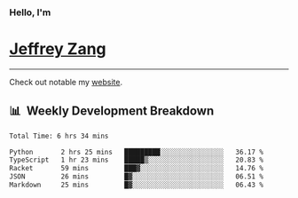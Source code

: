 
### Hello, I'm 
# [Jeffrey Zang](https://www.linkedin.com/in/jeffreyzang/)

---

Check out notable my [website](http://jeffreyzang.com/).

## 📊 &nbsp;Weekly Development Breakdown
<!--START_SECTION:waka-->

```txt
Total Time: 6 hrs 34 mins

Python       2 hrs 25 mins   █████████░░░░░░░░░░░░░░░░   36.17 %
TypeScript   1 hr 23 mins    █████▒░░░░░░░░░░░░░░░░░░░   20.83 %
Racket       59 mins         ███▓░░░░░░░░░░░░░░░░░░░░░   14.76 %
JSON         26 mins         █▓░░░░░░░░░░░░░░░░░░░░░░░   06.51 %
Markdown     25 mins         █▓░░░░░░░░░░░░░░░░░░░░░░░   06.43 %
```

<!--END_SECTION:waka-->

